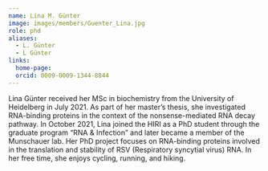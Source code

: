 ```yaml
---
name: Lina M. Günter
image: images/members/Guenter_Lina.jpg
role: phd
aliases:
  - L. Günter
  - L Günter
links:
  home-page: 
  orcid: 0009-0009-1344-8844
---
```


Lina Günter received her MSc in biochemistry from the University of Heidelberg in July 2021. As part of her master’s thesis, she investigated RNA-binding proteins in the context of the nonsense-mediated RNA decay pathway. In October 2021, Lina joined the HIRI as a PhD student through the graduate program “RNA & Infection” and later became a member of the Munschauer lab. Her PhD project focuses on RNA-binding proteins involved in the translation and stability of RSV (Respiratory syncytial virus) RNA. In her free time, she enjoys cycling, running, and hiking.

